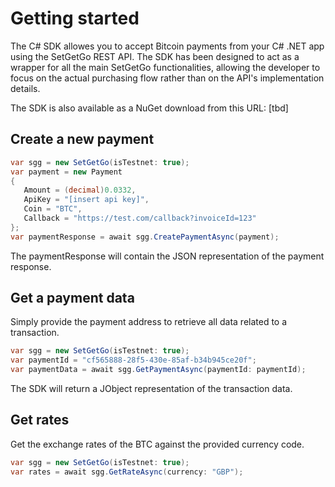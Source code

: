 # Getting started
The C# SDK allowes you to accept Bitcoin payments from your C# .NET app using the SetGetGo REST API.
The SDK has been designed to act as a wrapper for all the main SetGetGo functionalities, 
allowing the developer to focus on the actual purchasing flow rather than on the API's implementation details.

The SDK is also available as a NuGet download from this URL:  [tbd]

## Create a new payment

```csharp
var sgg = new SetGetGo(isTestnet: true);
var payment = new Payment
{
   Amount = (decimal)0.0332,
   ApiKey = "[insert api key]",
   Coin = "BTC",
   Callback = "https://test.com/callback?invoiceId=123"  
};
var paymentResponse = await sgg.CreatePaymentAsync(payment);
```

The paymentResponse will contain the JSON representation of the payment response. 

## Get a payment data

Simply provide the payment address to retrieve all data related to a transaction.

```csharp
var sgg = new SetGetGo(isTestnet: true);
var paymentId = "cf565888-28f5-430e-85af-b34b945ce20f";
var paymentData = await sgg.GetPaymentAsync(paymentId: paymentId);
```

The SDK will return a JObject representation of the transaction data.

## Get rates

Get the exchange rates of the BTC against the provided currency code.

```csharp
var sgg = new SetGetGo(isTestnet: true); 
var rates = await sgg.GetRateAsync(currency: "GBP");
```
